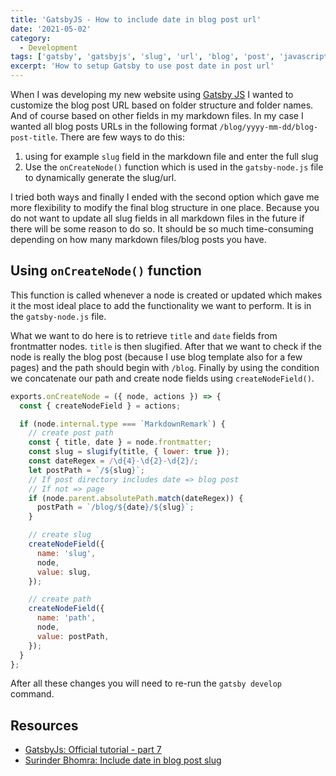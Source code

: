 ```yaml
---
title: 'GatsbyJS - How to include date in blog post url'
date: '2021-05-02'
category:
  - Development
tags: ['gatsby', 'gatsbyjs', 'slug', 'url', 'blog', 'post', 'javascript']
excerpt: 'How to setup Gatsby to use post date in post url'
---
```


When I was developing my new website using [Gatsby JS][gatsby] I wanted to customize the blog post URL based on folder structure and folder names. And of course based on other fields in my markdown files. In my case I wanted all blog posts URLs in the following format `/blog/yyyy-mm-dd/blog-post-title`. There are few ways to do this:

1. using for example `slug` field in the markdown file and enter the full slug
2. Use the `onCreateNode()` function which is used in the `gatsby-node.js` file to dynamically generate the slug/url.

I tried both ways and finally I ended with the second option which gave me more flexibility to modify the final blog structure in one place. Because you do not want to update all slug fields in all markdown files in the future if there will be some reason to do so. It should be so much time-consuming depending on how many markdown files/blog posts you have.

## Using `onCreateNode()` function

This function is called whenever a node is created or updated which makes it the most ideal place to add the functionality we want to perform. It is in the `gatsby-node.js` file.

What we want to do here is to retrieve `title` and `date` fields from frontmatter nodes. `title` is then slugified.
After that we want to check if the node is really the blog post (because I use blog template also for a few pages) and the path should begin with `/blog`. Finally by using the condition we concatenate our path and create node fields using `createNodeField()`.

```js
exports.onCreateNode = ({ node, actions }) => {
  const { createNodeField } = actions;

  if (node.internal.type === `MarkdownRemark`) {
    // create post path
    const { title, date } = node.frontmatter;
    const slug = slugify(title, { lower: true });
    const dateRegex = /\d{4}-\d{2}-\d{2}/;
    let postPath = `/${slug}`;
    // If post directory includes date => blog post
    // If not => page
    if (node.parent.absolutePath.match(dateRegex)) {
      postPath = `/blog/${date}/${slug}`;
    }

    // create slug
    createNodeField({
      name: 'slug',
      node,
      value: slug,
    });

    // create path
    createNodeField({
      name: 'path',
      node,
      value: postPath,
    });
  }
};
```

After all these changes you will need to re-run the `gatsby develop` command.

## Resources

- [GatsbyJs: Official tutorial - part 7][gatsbyjs-tutorial-7]
- [Surinder Bhomra: Include date in blog post slug][include-date-in-blog-post]

[gatsbyjs-tutorial-7]: https://www.gatsbyjs.com/docs/tutorial/part-seven/
[include-date-in-blog-post]: https://www.surinderbhomra.com/Blog/2020/01/11/Gatsby-Include-Date-In-Blog-Post-Slug
[gatsby]: https://www.gatsbyjs.com/
